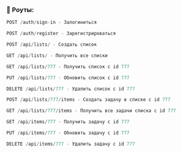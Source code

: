 
<h3 align="left">🌌 Роуты:</h3>

 ``` Java
POST /auth/sign-in - Залогиниться
```
``` Java
POST /auth/register - Зарегистрироваться
```
``` Java
POST /api/lists/ - Создать список
```
``` Java
GET /api/lists/ - Получить все списки
```
``` Java
GET /api/lists/777 - Получить список с id 777
```
``` Java
PUT /api/lists/777 - Обновить список с id 777
```
``` Java
DELETE /api/lists/777 - Удалить список с id 777
```
``` Java
POST /api/lists/777/items - Создать задачу в списке с id 777
```
``` Java
GET /api/lists/777/items - Получить все задачи списка с id 777
```
``` Java
GET /api/items/777 - Получить задачу с id 777
```
``` Java
PUT /api/items/777 - Обновить задачу с id 777
```
``` Java
DELETE /api/items/777 - Удалить задачу с id 777
```
